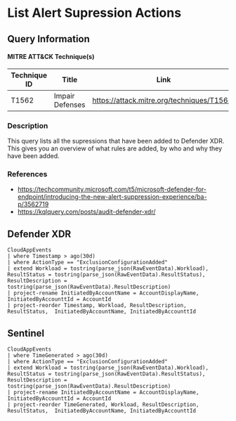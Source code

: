 # List Alert Supression Actions

## Query Information

#### MITRE ATT&CK Technique(s)

| Technique ID | Title    | Link    |
| ---  | --- | --- |
| T1562 | Impair Defenses | https://attack.mitre.org/techniques/T1562/ |

### Description
This query lists all the supressions that have been added to Defender XDR. This gives you an overview of what rules are added, by who and why they have been added.

### References
- https://techcommunity.microsoft.com/t5/microsoft-defender-for-endpoint/introducing-the-new-alert-suppression-experience/ba-p/3562719
- https://kqlquery.com/posts/audit-defender-xdr/

## Defender XDR
```KQL
CloudAppEvents
| where Timestamp > ago(30d)
| where ActionType == "ExclusionConfigurationAdded"
| extend Workload = tostring(parse_json(RawEventData).Workload), ResultStatus = tostring(parse_json(RawEventData).ResultStatus), ResultDescription = tostring(parse_json(RawEventData).ResultDescription)
| project-rename InitiatedByAccountName = AccountDisplayName, InitiatedByAccounttId = AccountId
| project-reorder Timestamp, Workload, ResultDescription, ResultStatus,  InitiatedByAccountName, InitiatedByAccounttId
```

## Sentinel
```KQL
CloudAppEvents
| where TimeGenerated > ago(30d)
| where ActionType == "ExclusionConfigurationAdded"
| extend Workload = tostring(parse_json(RawEventData).Workload), ResultStatus = tostring(parse_json(RawEventData).ResultStatus), ResultDescription = tostring(parse_json(RawEventData).ResultDescription)
| project-rename InitiatedByAccountName = AccountDisplayName, InitiatedByAccounttId = AccountId
| project-reorder TimeGenerated, Workload, ResultDescription, ResultStatus,  InitiatedByAccountName, InitiatedByAccounttId
```
